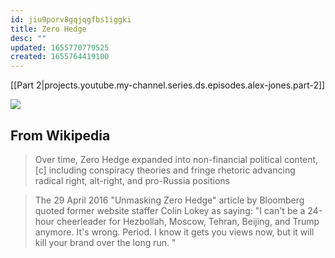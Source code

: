 ```yaml
---
id: jiu9porv8gqjqgfbs1iggki
title: Zero Hedge
desc: ""
updated: 1655770779525
created: 1655764419100
---
```


[[Part 2|projects.youtube.my-channel.series.ds.episodes.alex-jones.part-2]]

![](/assets/images/2022-06-20-19-04-57.png)

## From Wikipedia

> Over time, Zero Hedge expanded into non-financial political content,[c] including conspiracy theories and fringe rhetoric advancing radical right, alt-right, and pro-Russia positions

> The 29 April 2016 "Unmasking Zero Hedge" article by Bloomberg quoted former website staffer Colin Lokey as saying: "I can't be a 24-hour cheerleader for Hezbollah, Moscow, Tehran, Beijing, and Trump anymore. It's wrong. Period. I know it gets you views now, but it will kill your brand over the long run. "
